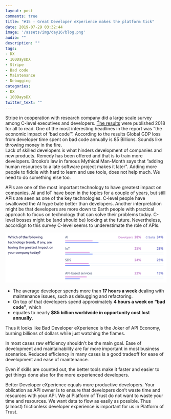 ```yaml
---
layout: post
comments: true
title: "#15 - Great Developer eXperience makes the platform tick"
date: 2019-07-29 03:32:44
image: '/assets/img/day16/blog.png'
audio: ""
description: ""
tags:
- DX 
- 100DaysDX
- Stripe
- Bad code
- Maintenance
- Debugging
categories: 
- DX
- 100DaysDX
twitter_text: ""
---
```


Stripe in cooperation with research company did a large scale survey among C-level executives and developers. [The results](https://stripe.com/en-fi/newsroom/stories/developer-coefficient) were published 2018 for all to read. One of the most interesting headlines in the report was ”the economic impact of ‘bad code’”. According to the results Global GDP loss from developer time spent on bad code annually is 85 Billions. Sounds like throwing money in the fire.  
Lack of skilled developers is what hinders development of companies and new products. Remedy has been offered and that is to train more developers. Brooks’s law in famous Mythical Man-Month says that ”adding human resources to a late software project makes it later". Adding more people to fiddle with hard to learn and use tools, does not help much. We need to do something else too. 

APIs are one of the most important technology to have greatest impact on companies. AI and IoT have been in the topics for a couple of years, but still APIs are seen as one of the key technologies. C-level people have swallowed the AI hype bate better than developers. Another interpretation might be that developers are more down to Earth people with practical approach to focus on technology that can solve their problems today. C-level bosses might be (and should be) looking at the future. Nevertheless, accordign to this survey C-level seems to underestimate the role of APIs.  

<img itemprop="image" src="/assets/img/day16/results.png" alt="{{site.name}}">


- The average developer spends more than **17 hours a week** dealing with maintenance issues, such as debugging and refactoring. 
- On top of that developers spend approximately **4 hours a week on “bad code”**, which 
- equates to nearly **$85 billion worldwide in opportunity cost lost annually**. 

Thus it looks like Bad Developer eXperience is the Joker of API Economy, burning billions of dollars while just watching the flames. 

In most cases raw efficiency shouldn't be the main goal. Ease of development and maintainability are far more important in most business scenarios. Reduced efficiency in many cases is a good tradeoff for ease of development and ease of maintenance. 

Even if skills are counted out, the better tools make it faster and easier to get things done also for the more experienced developers. 

Better Developer eXperience equals more productive developers. Your oblication as API owner is to ensure that developers don’t waste time and resources with your API. We at Platform of Trust do not want to waste your time and resources. We want data to flow as easily as possible. Thus (almost) frictionless developer experience is important for us in Platform of Trust. 
